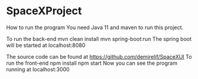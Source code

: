 # SpaceXProject

How to run the program
You need Java 11 and maven to run this project. 

To run the back-end
mvn clean install 
mvn spring-boot:run
The spring boot will be started at localhost:8080

The source code can be found at https://github.com/demirelif/SpaceXUI 
To run the front-end
npm install
npm start 
Now you can see the program running at localhost:3000
